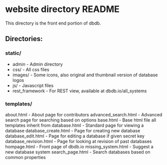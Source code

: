 # website directory README

This directory is the front end portion of dbdb.

## Directories:
### static/
* admin - Admin directory
* css/ - All css files
* images/ - Some icons, also original and thumbnail version of database logos
* js/ - Javascript files
* rest_framework - For REST view, available at dbdb.io/all_systems

### templates/
about.html - About page for contributors
advanced_search.html - Advanced search page for searching based on options
base.html - Base html file all templates inherit from
database.html - Standard page for viewing a database
database_create.html - Page for creating new database
database_edit.html - Page for editing a database if given secret key
database_revision.html - Page for looking at revision of past databases
hompage.html - Front page of dbdb.io
missing_system.html - Suggest a new database system
search_page.html - Search databases based on common properties
